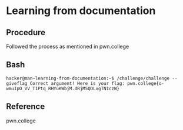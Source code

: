 # Learning from documentation
## Procedure
Followed the process as mentioned in pwn.college
## Bash
`hacker@man~learning-from-documentation:~$ /challenge/challenge --giveflag
Correct argument! Here is your flag:
pwn.college{o-wmuIpO_VV_T1Ptq_RHYuKWbjM.dRjM5QDLxgTN1czW}`
## Reference
pwn.college
